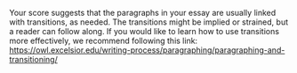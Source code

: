 Your score suggests that the paragraphs in your essay are usually linked with transitions, as needed. The transitions might be implied or strained, but a reader can follow along. If you would like to learn how to use transitions more effectively, we recommend following this link: https://owl.excelsior.edu/writing-process/paragraphing/paragraphing-and-transitioning/  
